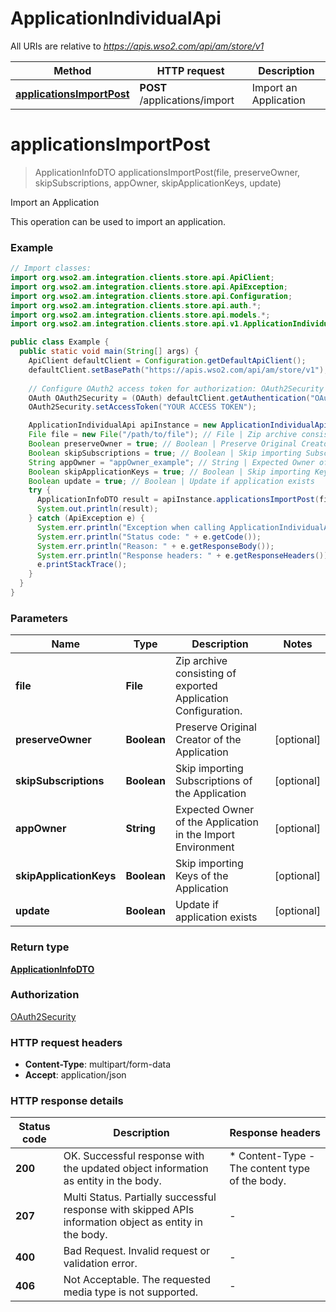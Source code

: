 # ApplicationIndividualApi

All URIs are relative to *https://apis.wso2.com/api/am/store/v1*

Method | HTTP request | Description
------------- | ------------- | -------------
[**applicationsImportPost**](ApplicationIndividualApi.md#applicationsImportPost) | **POST** /applications/import | Import an Application


<a name="applicationsImportPost"></a>
# **applicationsImportPost**
> ApplicationInfoDTO applicationsImportPost(file, preserveOwner, skipSubscriptions, appOwner, skipApplicationKeys, update)

Import an Application

This operation can be used to import an application. 

### Example
```java
// Import classes:
import org.wso2.am.integration.clients.store.api.ApiClient;
import org.wso2.am.integration.clients.store.api.ApiException;
import org.wso2.am.integration.clients.store.api.Configuration;
import org.wso2.am.integration.clients.store.api.auth.*;
import org.wso2.am.integration.clients.store.api.models.*;
import org.wso2.am.integration.clients.store.api.v1.ApplicationIndividualApi;

public class Example {
  public static void main(String[] args) {
    ApiClient defaultClient = Configuration.getDefaultApiClient();
    defaultClient.setBasePath("https://apis.wso2.com/api/am/store/v1");
    
    // Configure OAuth2 access token for authorization: OAuth2Security
    OAuth OAuth2Security = (OAuth) defaultClient.getAuthentication("OAuth2Security");
    OAuth2Security.setAccessToken("YOUR ACCESS TOKEN");

    ApplicationIndividualApi apiInstance = new ApplicationIndividualApi(defaultClient);
    File file = new File("/path/to/file"); // File | Zip archive consisting of exported Application Configuration. 
    Boolean preserveOwner = true; // Boolean | Preserve Original Creator of the Application 
    Boolean skipSubscriptions = true; // Boolean | Skip importing Subscriptions of the Application 
    String appOwner = "appOwner_example"; // String | Expected Owner of the Application in the Import Environment 
    Boolean skipApplicationKeys = true; // Boolean | Skip importing Keys of the Application 
    Boolean update = true; // Boolean | Update if application exists 
    try {
      ApplicationInfoDTO result = apiInstance.applicationsImportPost(file, preserveOwner, skipSubscriptions, appOwner, skipApplicationKeys, update);
      System.out.println(result);
    } catch (ApiException e) {
      System.err.println("Exception when calling ApplicationIndividualApi#applicationsImportPost");
      System.err.println("Status code: " + e.getCode());
      System.err.println("Reason: " + e.getResponseBody());
      System.err.println("Response headers: " + e.getResponseHeaders());
      e.printStackTrace();
    }
  }
}
```

### Parameters

Name | Type | Description  | Notes
------------- | ------------- | ------------- | -------------
 **file** | **File**| Zip archive consisting of exported Application Configuration.  |
 **preserveOwner** | **Boolean**| Preserve Original Creator of the Application  | [optional]
 **skipSubscriptions** | **Boolean**| Skip importing Subscriptions of the Application  | [optional]
 **appOwner** | **String**| Expected Owner of the Application in the Import Environment  | [optional]
 **skipApplicationKeys** | **Boolean**| Skip importing Keys of the Application  | [optional]
 **update** | **Boolean**| Update if application exists  | [optional]

### Return type

[**ApplicationInfoDTO**](ApplicationInfoDTO.md)

### Authorization

[OAuth2Security](../README.md#OAuth2Security)

### HTTP request headers

 - **Content-Type**: multipart/form-data
 - **Accept**: application/json

### HTTP response details
| Status code | Description | Response headers |
|-------------|-------------|------------------|
**200** | OK. Successful response with the updated object information as entity in the body.  |  * Content-Type - The content type of the body.  <br>  |
**207** | Multi Status. Partially successful response with skipped APIs information object as entity in the body.  |  -  |
**400** | Bad Request. Invalid request or validation error. |  -  |
**406** | Not Acceptable. The requested media type is not supported. |  -  |

